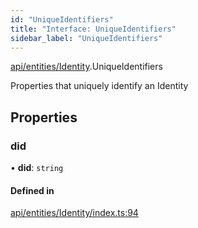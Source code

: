 ```yaml
---
id: "UniqueIdentifiers"
title: "Interface: UniqueIdentifiers"
sidebar_label: "UniqueIdentifiers"
---
```


[api/entities/Identity](../../../../../modules/API/Entities/Identity/Identity.md).UniqueIdentifiers

Properties that uniquely identify an Identity

## Properties

### did

• **did**: `string`

#### Defined in

[api/entities/Identity/index.ts:94](https://github.com/PolymeshAssociation/polymesh-sdk/blob/372a67e5d/src/api/entities/Identity/index.ts#L94)
